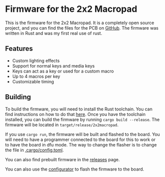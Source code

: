 # Firmware for the 2x2 Macropad

This is the firmware for the 2x2 Macropad. It is a completely open source project, and you can find the files for the PCB on [GitHub](https://github.com/arfrie22/2x2macropad_pcbs). The firmware was written in Rust and was my first real use of rust.

## Features

- Custom lighting effects
- Support for normal keys and media keys
- Keys can act as a key or used for a custom macro
- Up to 4 macros per key
- Customizable timing

## Building

To build the firmware, you will need to install the Rust toolchain. You can find instructions on how to do that [here](https://www.rust-lang.org/tools/install). Once you have the toolchain installed, you can build the firmware by running `cargo build --release`. The firmware will be located in `target/release/2x2macropad`.

If you use `cargo run`, the firmware will be built and flashed to the board. You will need to have a programmer connected to the board for this to work or to have the board in dfu mode. The way to change the flasher is to change the file in [.cargo/config.toml](.cargo/config.toml).

You can also find prebuilt firmware in the [releases](releases) page.

You can also use the [configurator](https://arfrie22.github.io/2x2macropad_configurator/) to flash the firmware to the board.
